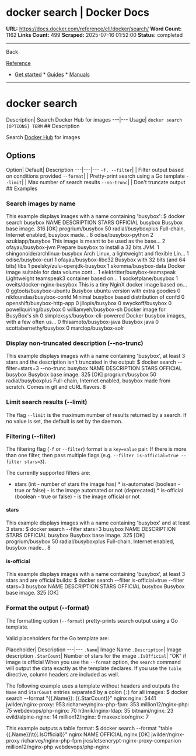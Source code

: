 # docker search | Docker Docs

**URL:** https://docs.docker.com/reference/cli/docker/search/
**Word Count:** 1162
**Links Count:** 499
**Scraped:** 2025-07-16 01:52:00
**Status:** completed

---

Back

[Reference](https://docs.docker.com/reference/)

  * [Get started](https://docs.docker.com/get-started/)   * [Guides](https://docs.docker.com/guides/)   * [Manuals](https://docs.docker.com/manuals/)

* * *

# docker search

Description| Search Docker Hub for images   ---|---   Usage| `docker search [OPTIONS] TERM`      ## Description

Search [Docker Hub](https://hub.docker.com) for images

## Options

Option| Default| Description   ---|---|---   `-f, --filter`| | Filter output based on conditions provided   `--format`| | Pretty-print search using a Go template   `--limit`| | Max number of search results   `--no-trunc`| | Don't truncate output      ## Examples

### Search images by name

This example displays images with a name containing 'busybox':               $ docker search busybox          NAME                             DESCRIPTION                                     STARS     OFFICIAL     busybox                          Busybox base image.                             316       [OK]     progrium/busybox                                                                 50     radial/busyboxplus               Full-chain, Internet enabled, busybox made...   8     odise/busybox-python                                                             2     azukiapp/busybox                 This image is meant to be used as the base...   2     ofayau/busybox-jvm               Prepare busybox to install a 32 bits JVM.       1     shingonoide/archlinux-busybox    Arch Linux, a lightweight and flexible Lin...   1     odise/busybox-curl                                                               1     ofayau/busybox-libc32            Busybox with 32 bits (and 64 bits) libs         1     peelsky/zulu-openjdk-busybox                                                     1     skomma/busybox-data              Docker image suitable for data volume cont...   1     elektritter/busybox-teamspeak    Lightweight teamspeak3 container based on...    1     socketplane/busybox                                                              1     oveits/docker-nginx-busybox      This is a tiny NginX docker image based on...   0     ggtools/busybox-ubuntu           Busybox ubuntu version with extra goodies       0     nikfoundas/busybox-confd         Minimal busybox based distribution of confd     0     openshift/busybox-http-app                                                       0     jllopis/busybox                                                                  0     swyckoff/busybox                                                                 0     powellquiring/busybox                                                            0     williamyeh/busybox-sh            Docker image for BusyBox's sh                   0     simplexsys/busybox-cli-powered   Docker busybox images, with a few often us...   0     fhisamoto/busybox-java           Busybox java                                    0     scottabernethy/busybox                                                           0     marclop/busybox-solr     

### Display non-truncated description \(--no-trunc\)

This example displays images with a name containing 'busybox', at least 3 stars and the description isn't truncated in the output:               $ docker search --filter=stars=3 --no-trunc busybox          NAME                 DESCRIPTION                                                                               STARS     OFFICIAL     busybox              Busybox base image.                                                                       325       [OK]     progrium/busybox                                                                                               50     radial/busyboxplus   Full-chain, Internet enabled, busybox made from scratch. Comes in git and cURL flavors.   8     

### Limit search results \(--limit\)

The flag `--limit` is the maximum number of results returned by a search. If no value is set, the default is set by the daemon.

### Filtering \(--filter\)

The filtering flag \(`-f` or `--filter`\) format is a `key=value` pair. If there is more than one filter, then pass multiple flags \(e.g. `--filter is-official=true --filter stars=3`\).

The currently supported filters are:

  * stars \(int - number of stars the image has\)   * is-automated \(boolean - true or false\) - is the image automated or not \(deprecated\)   * is-official \(boolean - true or false\) - is the image official or not

#### stars

This example displays images with a name containing 'busybox' and at least 3 stars:               $ docker search --filter stars=3 busybox          NAME                 DESCRIPTION                                     STARS     OFFICIAL     busybox              Busybox base image.                             325       [OK]     progrium/busybox                                                     50     radial/busyboxplus   Full-chain, Internet enabled, busybox made...   8     

#### is-official

This example displays images with a name containing 'busybox', at least 3 stars and are official builds:               $ docker search --filter is-official=true --filter stars=3 busybox          NAME      DESCRIPTION           STARS     OFFICIAL     busybox   Busybox base image.   325       [OK]     

### Format the output \(--format\)

The formatting option \(`--format`\) pretty-prints search output using a Go template.

Valid placeholders for the Go template are:

Placeholder| Description   ---|---   `.Name`| Image Name   `.Description`| Image description   `.StarCount`| Number of stars for the image   `.IsOfficial`| "OK" if image is official      When you use the `--format` option, the `search` command will output the data exactly as the template declares. If you use the `table` directive, column headers are included as well.

The following example uses a template without headers and outputs the `Name` and `StarCount` entries separated by a colon \(`:`\) for all images:               $ docker search --format "{{.Name}}: {{.StarCount}}" nginx          nginx: 5441     jwilder/nginx-proxy: 953     richarvey/nginx-php-fpm: 353     million12/nginx-php: 75     webdevops/php-nginx: 70     h3nrik/nginx-ldap: 35     bitnami/nginx: 23     evild/alpine-nginx: 14     million12/nginx: 9     maxexcloo/nginx: 7     

This example outputs a table format:               $ docker search --format "table {{.Name}}\t{{.IsOfficial}}" nginx          NAME                                     OFFICIAL     nginx                                    [OK]     jwilder/nginx-proxy     richarvey/nginx-php-fpm     jrcs/letsencrypt-nginx-proxy-companion     million12/nginx-php     webdevops/php-nginx